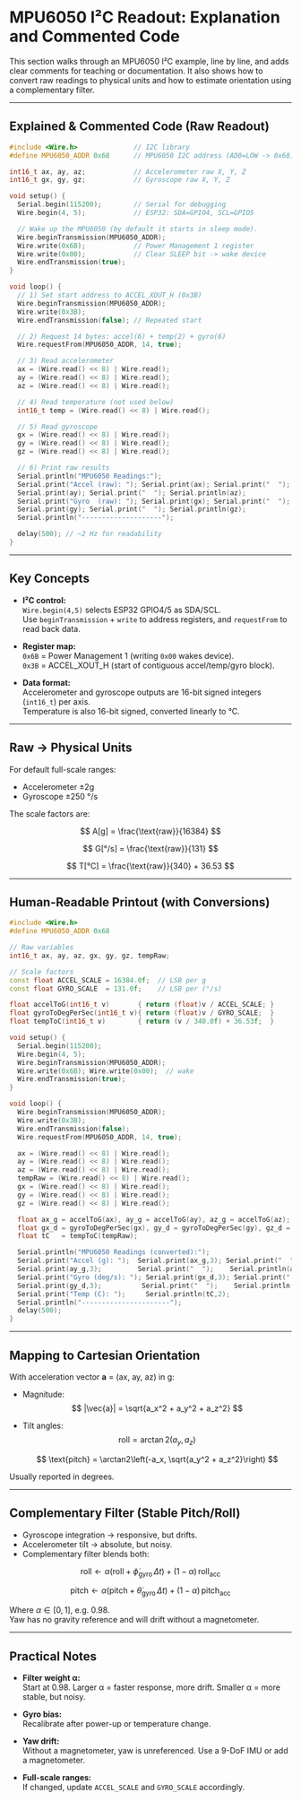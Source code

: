# MPU6050 I²C Readout: Explanation and Commented Code

This section walks through an MPU6050 I²C example, line by line, and adds clear comments for teaching or documentation. It also shows how to convert raw readings to physical units and how to estimate orientation using a complementary filter.

---

## Explained & Commented Code (Raw Readout)

```cpp
#include <Wire.h>              // I2C library
#define MPU6050_ADDR 0x68      // MPU6050 I2C address (AD0=LOW -> 0x68)

int16_t ax, ay, az;            // Accelerometer raw X, Y, Z
int16_t gx, gy, gz;            // Gyroscope raw X, Y, Z

void setup() {
  Serial.begin(115200);        // Serial for debugging
  Wire.begin(4, 5);            // ESP32: SDA=GPIO4, SCL=GPIO5

  // Wake up the MPU6050 (by default it starts in sleep mode).
  Wire.beginTransmission(MPU6050_ADDR);
  Wire.write(0x6B);            // Power Management 1 register
  Wire.write(0x00);            // Clear SLEEP bit -> wake device
  Wire.endTransmission(true);
}

void loop() {
  // 1) Set start address to ACCEL_XOUT_H (0x3B)
  Wire.beginTransmission(MPU6050_ADDR);
  Wire.write(0x3B);
  Wire.endTransmission(false); // Repeated start

  // 2) Request 14 bytes: accel(6) + temp(2) + gyro(6)
  Wire.requestFrom(MPU6050_ADDR, 14, true);

  // 3) Read accelerometer
  ax = (Wire.read() << 8) | Wire.read();
  ay = (Wire.read() << 8) | Wire.read();
  az = (Wire.read() << 8) | Wire.read();

  // 4) Read temperature (not used below)
  int16_t temp = (Wire.read() << 8) | Wire.read();

  // 5) Read gyroscope
  gx = (Wire.read() << 8) | Wire.read();
  gy = (Wire.read() << 8) | Wire.read();
  gz = (Wire.read() << 8) | Wire.read();

  // 6) Print raw results
  Serial.println("MPU6050 Readings:");
  Serial.print("Accel (raw): "); Serial.print(ax); Serial.print("  ");
  Serial.print(ay); Serial.print("  "); Serial.println(az);
  Serial.print("Gyro  (raw): "); Serial.print(gx); Serial.print("  ");
  Serial.print(gy); Serial.print("  "); Serial.println(gz);
  Serial.println("--------------------");

  delay(500); // ~2 Hz for readability
}
```

---

## Key Concepts

- **I²C control:**  
  `Wire.begin(4,5)` selects ESP32 GPIO4/5 as SDA/SCL.  
  Use `beginTransmission` + `write` to address registers, and `requestFrom` to read back data.

- **Register map:**  
  `0x6B` = Power Management 1 (writing `0x00` wakes device).  
  `0x3B` = ACCEL_XOUT_H (start of contiguous accel/temp/gyro block).

- **Data format:**  
  Accelerometer and gyroscope outputs are 16-bit signed integers (`int16_t`) per axis.  
  Temperature is also 16-bit signed, converted linearly to °C.

---

## Raw → Physical Units

For default full-scale ranges:

- Accelerometer ±2g  
- Gyroscope ±250 °/s  

The scale factors are:

$$
A[g] = \frac{\text{raw}}{16384}
$$

$$
G[°/s] = \frac{\text{raw}}{131}
$$

$$
T[°C] = \frac{\text{raw}}{340} + 36.53
$$

---

## Human-Readable Printout (with Conversions)

```cpp
#include <Wire.h>
#define MPU6050_ADDR 0x68

// Raw variables
int16_t ax, ay, az, gx, gy, gz, tempRaw;

// Scale factors
const float ACCEL_SCALE = 16384.0f;  // LSB per g
const float GYRO_SCALE  = 131.0f;    // LSB per (°/s)

float accelToG(int16_t v)       { return (float)v / ACCEL_SCALE; }
float gyroToDegPerSec(int16_t v){ return (float)v / GYRO_SCALE;  }
float tempToC(int16_t v)        { return (v / 340.0f) + 36.53f;  }

void setup() {
  Serial.begin(115200);
  Wire.begin(4, 5);
  Wire.beginTransmission(MPU6050_ADDR);
  Wire.write(0x6B); Wire.write(0x00);  // wake
  Wire.endTransmission(true);
}

void loop() {
  Wire.beginTransmission(MPU6050_ADDR);
  Wire.write(0x3B);
  Wire.endTransmission(false);
  Wire.requestFrom(MPU6050_ADDR, 14, true);

  ax = (Wire.read() << 8) | Wire.read();
  ay = (Wire.read() << 8) | Wire.read();
  az = (Wire.read() << 8) | Wire.read();
  tempRaw = (Wire.read() << 8) | Wire.read();
  gx = (Wire.read() << 8) | Wire.read();
  gy = (Wire.read() << 8) | Wire.read();
  gz = (Wire.read() << 8) | Wire.read();

  float ax_g = accelToG(ax), ay_g = accelToG(ay), az_g = accelToG(az);
  float gx_d = gyroToDegPerSec(gx), gy_d = gyroToDegPerSec(gy), gz_d = gyroToDegPerSec(gz);
  float tC   = tempToC(tempRaw);

  Serial.println("MPU6050 Readings (converted):");
  Serial.print("Accel (g): ");  Serial.print(ax_g,3); Serial.print("  ");
  Serial.print(ay_g,3);         Serial.print("  ");    Serial.println(az_g,3);
  Serial.print("Gyro (deg/s): "); Serial.print(gx_d,3); Serial.print("  ");
  Serial.print(gy_d,3);          Serial.print("  ");    Serial.println(gz_d,3);
  Serial.print("Temp (C): ");     Serial.println(tC,2);
  Serial.println("----------------------");
  delay(500);
}
```

---

## Mapping to Cartesian Orientation

With acceleration vector **a** = (ax, ay, az) in g:

- Magnitude:  
  $$
  |\vec{a}| = \sqrt{a_x^2 + a_y^2 + a_z^2}
  $$

- Tilt angles:  
  $$
  \text{roll} = \arctan2(a_y, a_z)
  $$

  $$
  \text{pitch} = \arctan2\left(-a_x, \sqrt{a_y^2 + a_z^2}\right)
  $$

Usually reported in degrees.

---

## Complementary Filter (Stable Pitch/Roll)

- Gyroscope integration → responsive, but drifts.  
- Accelerometer tilt → absolute, but noisy.  
- Complementary filter blends both:

$$
\text{roll} \leftarrow \alpha(\text{roll} + \dot\phi_\text{gyro}\,\Delta t) + (1-\alpha)\,\text{roll}_\text{acc}
$$

$$
\text{pitch} \leftarrow \alpha(\text{pitch} + \dot\theta_\text{gyro}\,\Delta t) + (1-\alpha)\,\text{pitch}_\text{acc}
$$

Where $\alpha \in [0,1]$, e.g. 0.98.  
Yaw has no gravity reference and will drift without a magnetometer.

---

## Practical Notes

- **Filter weight α:**  
  Start at 0.98. Larger α = faster response, more drift. Smaller α = more stable, but noisy.  

- **Gyro bias:**  
  Recalibrate after power-up or temperature change.  

- **Yaw drift:**  
  Without a magnetometer, yaw is unreferenced. Use a 9-DoF IMU or add a magnetometer.  

- **Full-scale ranges:**  
  If changed, update `ACCEL_SCALE` and `GYRO_SCALE` accordingly.  

